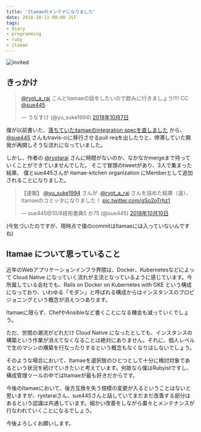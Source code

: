 ```yaml
---
title: 'Itamaeのメンテナになりました'
date: 2018-10-11 00:00 JST
tags: 
- diary
- programming
- ruby
- itamae
---
```


![invited](2018/invited-itamae-org.png)

## きっかけ
<blockquote class="twitter-tweet" data-lang="ja"><p lang="ja" dir="ltr"><a href="https://twitter.com/ryot_a_rai?ref_src=twsrc%5Etfw">@ryot_a_rai</a> こんどitamaeの話をしたいので飲みに行きましょう!!!! CC <a href="https://twitter.com/sue445?ref_src=twsrc%5Etfw">@sue445</a></p>&mdash; うなすけ (@yu_suke1994) <a href="https://twitter.com/yu_suke1994/status/1048787143286435840?ref_src=twsrc%5Etfw">2018年10月7日</a></blockquote>
<script async src="https://platform.twitter.com/widgets.js" charset="utf-8"></script>

僕が以前書いた、[落ちていたitamaeのintegration specを直しました](/2018/fix-itamae-integration-spec/) から、[@sue445](https://github.com/sue445) さんもtravis-ciに移行させるpull reqを出したりと、停滞していた開発が再開しそうな流れになっていました。

しかし、作者の [@ryotarai](https://github.com/ryotarai) さんに時間がないのか、なかなかmergeまで持っていくことができていませんでした。
そこで冒頭のtweetがあり、3人で集まった結果、 僕とsue445さんが itamae-kitchen organization にMemberとして追加されることになりました。

<blockquote class="twitter-tweet" data-lang="ja"><p lang="ja" dir="ltr">【速報】.<a href="https://twitter.com/yu_suke1994?ref_src=twsrc%5Etfw">@yu_suke1994</a> さんが .<a href="https://twitter.com/ryot_a_rai?ref_src=twsrc%5Etfw">@ryot_a_rai</a> さんを詰めた結果（違）、Itamaeのコミッタになりました！ <a href="https://t.co/gSo2oTrhz1">pic.twitter.com/gSo2oTrhz1</a></p>&mdash; sue445@10/8技術書典5 か75 (@sue445) <a href="https://twitter.com/sue445/status/1050015645012615170?ref_src=twsrc%5Etfw">2018年10月10日</a></blockquote>
<script async src="https://platform.twitter.com/widgets.js" charset="utf-8"></script>

(今気づいたのですが、現時点で僕のcommitはItamaeには入っていないんですね)

## Itamae について思っていること
近年のWebアプリケーションインフラ界隈は、Docker、Kubernetesなどによって Cloud Native になっていく流れが主流となっているように感じています。今所属している会社でも、Rails on Docker on Kubernetes with GKE という構成になっており、いわゆる「モダン」と呼ばれる構成からはインスタンスのプロビジョニングという概念が消えつつあります。

Itamaeに限らず、ChefやAnsibleなど書くことになる機会も減っていくでしょう。

ただ、世間の潮流がどれだけ Cloud Native になったとしても、インスタンスの構築という作業が消えてなくなることは絶対にありません。それに、個人レベルで生のマシンの構築を行なったりするという概念もなくなりはしないでしょう。

そのような場合において、Itamaeを選択肢のひとつとして十分に検討対象であるという状況を続けていきたいと考えています。何故なら僕はRubyistですし、構成管理ツールの中ではItamaeが最も好きだからです。


今後のItamaeにおいて、後方互換を失う規模の変更が入るということはないと思いますが、ryotaraiさん、sue445さんと話していてまだまだ改善する部分はあるという認識は共通しています。細かい改善をしながら粛々とメンテナンスが行なわれていくことになるでしょう。

今後よろしくお願いします。
